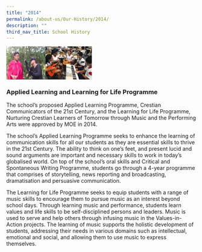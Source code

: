 ```yaml
---
title: "2014"
permalink: /about-us/Our-History/2014/
description: ""
third_nav_title: School History
---
```

<img src="/images/2014.jpg" style="width:45%" align="left">

<br clear="left">

### Applied Learning and Learning for Life Programme

The school’s proposed Applied Learning Programme, Crestian Communicators of the 21st Century, and the Learning for Life Programme, Nurturing Crestian Learners of Tomorrow through Music and the Performing Arts were approved by MOE in 2014.
 
The school’s Applied Learning Programme seeks to enhance the learning of communication skills for all our students as they are essential skills to thrive in the 21st Century. The ability to think on one’s feet, and present lucid and sound arguments are important and necessary skills to work in today’s globalised world. On top of the school’s oral skills and Critical and Spontaneous Writing Programme, students go through a 4-year programme that comprises of storytelling, news reporting and broadcasting, dramatisation and persuasive communication.
 
The Learning for Life Programme seeks to equip students with a range of music skills to encourage them to pursue music as an interest beyond school days. Through learning music and performance, students learn values and life skills to be self-disciplined persons and leaders. Music is used to serve and help others through infusing music in the Values-in-Action projects. The learning of music supports the holistic development of students, addressing their needs in various domains such as intellectual, emotional and social, and allowing them to use music to express themselves.